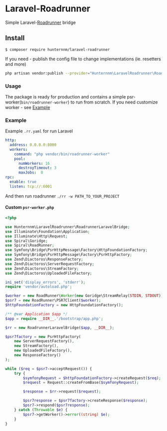 # Laravel-Roadrunner
Simple Laravel-[Roadrunner](https://github.com/spiral/roadrunner) bridge 

## Install

```shell
$ composer require hunternnm/laravel-roadrunner
```

If you need - publish the config file to change implementations (ie. resetters and more)
```bash
php artisan vendor:publish --provider="Hunternnm\LaravelRoadrunner\RoadrunnerServiceProvider" --tag=config
```

### Usage

The package is ready for production and contains a simple psr-worker(`bin/roadrunner-worker`) to run from scratch. If you need customize worker - see [Example](#Example)

### <a name="Example"></a> Example

Example `.rr.yaml` for run Laravel
```yaml
http:
  address: 0.0.0.0:8000
  workers:
    command: "php vendor/bin/roadrunner-worker"
    pool:
      numWorkers: 16
      destroyTimeout: 3
      maxJobs:  0
rpc:
  enable: true
  listen: tcp://:6001
```

And then run roadrunner `./rr -w PATH_TO_YOUR_PROJECT`

#### Custom `psr-worker.php`
```php
<?php

use Hunternnm\LaravelRoadrunner\RoadrunnerLaravelBridge;
use Illuminate\Foundation\Application;
use Illuminate\Http\Request;
use Spiral\Goridge;
use Spiral\RoadRunner;
use Symfony\Bridge\PsrHttpMessage\Factory\HttpFoundationFactory;
use Symfony\Bridge\PsrHttpMessage\Factory\PsrHttpFactory;
use Zend\Diactoros\ResponseFactory;
use Zend\Diactoros\ServerRequestFactory;
use Zend\Diactoros\StreamFactory;
use Zend\Diactoros\UploadedFileFactory;

ini_set('display_errors', 'stderr');
require 'vendor/autoload.php';

$worker = new RoadRunner\Worker(new Goridge\StreamRelay(STDIN, STDOUT));
$psr7 = new RoadRunner\PSR7Client($worker);
$httpFoundationFactory = new HttpFoundationFactory();

/** @var Application $app */
$app = require __DIR__.'/bootstrap/app.php';

$rr = new RoadrunnerLaravelBridge($app, __DIR__);

$psr7factory = new PsrHttpFactory(
    new ServerRequestFactory(),
    new StreamFactory(),
    new UploadedFileFactory(),
    new ResponseFactory()
);

while ($req = $psr7->acceptRequest()) {
    try {
        $symfonyRequest = $httpFoundationFactory->createRequest($req);
        $request = Request::createFromBase($symfonyRequest);

        $response = $rr->request($request);

        $psr7response = $psr7factory->createResponse($response);
        $psr7->respond($psr7response);
    } catch (Throwable $e) {
        $psr7->getWorker()->error((string) $e);
    }
}

```
